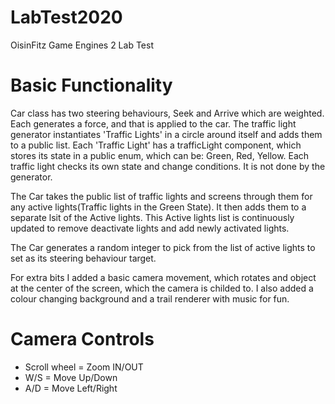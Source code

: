 # LabTest2020
 OisinFitz Game Engines 2 Lab Test
 
 
 # Basic Functionality
 
Car class has two steering behaviours, Seek and Arrive which are weighted. Each generates a force, and that is applied to the car. The traffic light generator instantiates 'Traffic Lights' in a circle around itself and adds them to a public list. Each 'Traffic Light' has a trafficLight component, which stores its state in a public enum, which can be: Green, Red, Yellow. Each traffic light checks its own state and change conditions. It is not done by the generator. 
 
The Car takes the public list of traffic lights and screens through them for any active lights(Traffic lights in the Green State). It   then adds them to a separate lsit of the Active lights. This Active lights list is continuously updated to remove deactivate lights and   add newly activated lights.

The Car generates a random integer to pick from the list of active lights to set as its steering behaviour target.

For extra bits I added a basic camera movement, which rotates and object at the center of the screen, which the camera is childed to. I also added a colour changing background and a trail renderer with music for fun.

# Camera Controls
- Scroll wheel = Zoom IN/OUT
- W/S = Move Up/Down 
- A/D = Move Left/Right
